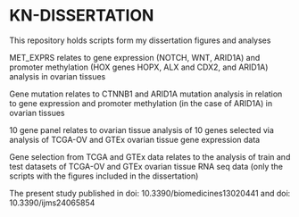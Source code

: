 # KN-DISSERTATION
This repository holds scripts form my dissertation figures and analyses

MET_EXPRS relates to gene expression (NOTCH, WNT, ARID1A) and promoter methylation (HOX genes HOPX, ALX and CDX2, and ARID1A) analysis in ovarian tissues

Gene mutation relates to CTNNB1 and ARID1A mutation analysis in relation to gene expression and promoter methylation (in the case of ARID1A) in ovarian tissues

10 gene panel relates to ovarian tissue analysis of 10 genes selected via analysis of TCGA-OV and GTEx ovarian tissue gene expression data

Gene selection from TCGA and GTEx data relates to the analysis of train and test datasets of TCGA-OV and GTEx ovarian tissue RNA seq data (only the scripts with the figures included in the dissertation)

The present study published in doi: 10.3390/biomedicines13020441 and doi: 10.3390/ijms24065854
